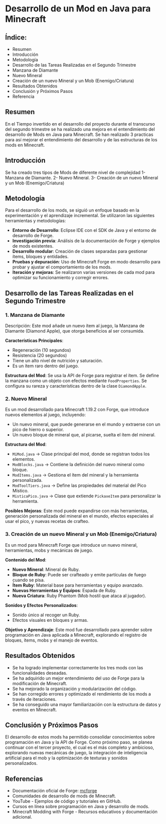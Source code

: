 # Desarrollo de un Mod en Java para Minecraft

## Índice:
- Resumen
- Introducción
- Metodología
- Desarrollo de las Tareas Realizadas en el Segundo Trimestre
- Manzana de Diamante
- Nuevo Mineral
- Creación de un nuevo Mineral y un Mob (Enemigo/Criatura)
- Resultados Obtenidos
- Conclusión y Próximos Pasos
- Referencia

## Resumen

En el Tiempo invertido en el desarrollo del proyecto durante el transcurso del segundo trimestre se ha realizado una mejora en el entendimiento del desarrollo de Mods en Java para Minecraft. Se han realizado 3 practicas para así mejorar el entendimiento del desarrollo y de las estructuras de los mods en Minecraft.

## Introducción

Se ha creado tres tipos de Mods de diferente nivel de complejidad 1- Manzana de Diamante. 2- Nuevo Mineral. 3- Creación de un nuevo Mineral y un Mob (Enemigo/Criatura)

## Metodología

Para el desarrollo de los mods, se siguió un enfoque basado en la experimentación y el aprendizaje incremental. Se utilizaron las siguientes herramientas y metodologías:

- **Entorno de Desarrollo**: Eclipse IDE con el SDK de Java y el entorno de desarrollo de Forge. 
- **Investigación previa**: Análisis de la documentación de Forge y ejemplos de mods existentes. 
- **Desarrollo modular**: Creación de clases separadas para gestionar ítems, bloques y entidades. 
- **Pruebas y depuración**: Uso de Minecraft Forge en modo desarrollo para probar y ajustar el comportamiento de los mods. 
- **Iteración y mejoras**: Se realizaron varias versiones de cada mod para optimizar su funcionamiento y corregir errores.

## Desarrollo de las Tareas Realizadas en el Segundo Trimestre

### 1. Manzana de Diamante
Descripción: Este mod añade un nuevo ítem al juego, la Manzana de Diamante (Diamond Apple), que otorga beneficios al ser consumida.

**Características Principales**:
- Regeneración (10 segundos)
- Resistencia (20 segundos)
- Tiene un alto nivel de nutrición y saturación.
- Es un ítem raro dentro del juego.

**Estructura del Mod**:
Se usa la API de Forge para registrar el ítem. Se define la manzana como un objeto con efectos mediante `FoodProperties`. Se configura su rareza y características dentro de la clase `DiamondApple`.

### 2. Nuevo Mineral
Es un mod desarrollado para Minecraft 1.19.2 con Forge, que introduce nuevos elementos al juego, incluyendo:
- Un nuevo mineral, que puede generarse en el mundo y extraerse con un pico de hierro o superior.
- Un nuevo bloque de mineral que, al picarse, suelta el ítem del mineral.

**Estructura del Mod**:
- `MiMod.java` → Clase principal del mod, donde se registran todos los elementos.
- `ModBlocks.java` → Contiene la definición del nuevo mineral como bloque.
- `ModItems.java` → Gestiona el ítem del mineral y la herramienta personalizada.
- `ModToolTiers.java` → Define las propiedades del material del Pico Místico.
- `MisticaPico.java` → Clase que extiende `PickaxeItem` para personalizar la herramienta.

**Posibles Mejoras**:
Este mod puede expandirse con más herramientas, generación personalizada del mineral en el mundo, efectos especiales al usar el pico, y nuevas recetas de crafteo.

### 3. Creación de un nuevo Mineral y un Mob (Enemigo/Criatura)
Es un mod para Minecraft Forge que introduce un nuevo mineral, herramientas, mobs y mecánicas de juego.

**Contenido del Mod**:
- **Nuevo Mineral**: Mineral de Ruby.
- **Bloque de Ruby**: Puede ser crafteado y emite partículas de fuego cuando se pisa.
- **Ítem Ruby**: Material base para herramientas y equipo avanzado.
- **Nuevas Herramientas y Equipos**: Espada de Ruby.
- **Nueva Criatura**: Ruby Phantom (Mob hostil que ataca al jugador).

**Sonidos y Efectos Personalizados**:
- Sonido único al recoger un Ruby.
- Efectos visuales en bloques y armas.

**Objetivo y Aprendizaje**:
Este mod fue desarrollado para aprender sobre programación en Java aplicada a Minecraft, explorando el registro de bloques, ítems, mobs y el manejo de eventos.

## Resultados Obtenidos

- Se ha logrado implementar correctamente los tres mods con las funcionalidades deseadas.
- Se ha adquirido un mejor entendimiento del uso de Forge para la modificación de Minecraft.
- Se ha mejorado la organización y modularización del código.
- Se han corregido errores y optimizado el rendimiento de los mods a través de iteraciones.
- Se ha conseguido una mayor familiarización con la estructura de datos y eventos en Minecraft.

## Conclusión y Próximos Pasos

El desarrollo de estos mods ha permitido consolidar conocimientos sobre programación en Java y la API de Forge. Como próximo paso, se planea continuar con el tercer proyecto, el cual es el más completo y ambicioso, explorando nuevas mecánicas de juego, la integración de inteligencia artificial para el mob y la optimización de texturas y sonidos personalizados.

## Referencias

- Documentación oficial de Forge: [mcforge](https://mcforge.readthedocs.io/en/latest/)
- Comunidades de desarrollo de mods de Minecraft.
- YouTube - Ejemplos de código y tutoriales en GitHub.
- Cursos en línea sobre programación en Java y desarrollo de mods.
- Minecraft Modding with Forge - Recursos educativos y documentación adicional.
